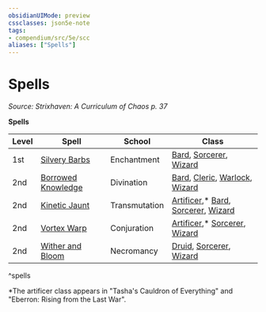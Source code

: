 ```yaml
---
obsidianUIMode: preview
cssclasses: json5e-note
tags:
- compendium/src/5e/scc
aliases: ["Spells"]
---
```

# Spells
*Source: Strixhaven: A Curriculum of Chaos p. 37* 

**Spells**

| Level | Spell | School | Class |
|-------|-------|--------|-------|
| 1st | [Silvery Barbs](2-Mechanics/CLI/spells/silvery-barbs-scc.md) | Enchantment | [Bard](2-Mechanics/CLI/classes/bard.md), [Sorcerer](2-Mechanics/CLI/classes/sorcerer.md), [Wizard](2-Mechanics/CLI/classes/wizard.md) |
| 2nd | [Borrowed Knowledge](2-Mechanics/CLI/spells/borrowed-knowledge-scc.md) | Divination | [Bard](2-Mechanics/CLI/classes/bard.md), [Cleric](2-Mechanics/CLI/classes/cleric.md), [Warlock](2-Mechanics/CLI/classes/warlock.md), [Wizard](2-Mechanics/CLI/classes/wizard.md) |
| 2nd | [Kinetic Jaunt](2-Mechanics/CLI/spells/kinetic-jaunt-scc.md) | Transmutation | [Artificer](2-Mechanics/CLI/classes/artificer-tce.md),* [Bard](2-Mechanics/CLI/classes/bard.md), [Sorcerer](2-Mechanics/CLI/classes/sorcerer.md), [Wizard](2-Mechanics/CLI/classes/wizard.md) |
| 2nd | [Vortex Warp](2-Mechanics/CLI/spells/vortex-warp-scc.md) | Conjuration | [Artificer](2-Mechanics/CLI/classes/artificer-tce.md),* [Sorcerer](2-Mechanics/CLI/classes/sorcerer.md), [Wizard](2-Mechanics/CLI/classes/wizard.md) |
| 2nd | [Wither and Bloom](2-Mechanics/CLI/spells/wither-and-bloom-scc.md) | Necromancy | [Druid](2-Mechanics/CLI/classes/druid.md), [Sorcerer](2-Mechanics/CLI/classes/sorcerer.md), [Wizard](2-Mechanics/CLI/classes/wizard.md) |
^spells

*The artificer class appears in "Tasha's Cauldron of Everything" and "Eberron: Rising from the Last War".